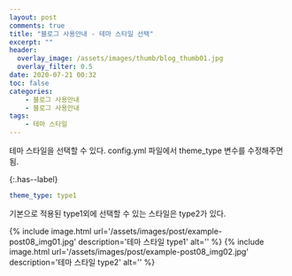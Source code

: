 ```yaml
---
layout: post
comments: true
title: "블로그 사용안내 - 테마 스타일 선택"
excerpt: ""
header:
  overlay_image: /assets/images/thumb/blog_thumb01.jpg
  overlay_filter: 0.5
date: 2020-07-21 00:32
toc: false
categories:
    - 블로그 사용안내
    - 블로그 사용안내
tags:
    - 테마 스타일
---
```

테마 스타일을 선택할 수 있다. config.yml 파일에서 theme_type 변수를 수정해주면 됨.

{:.has--label}
```yaml
theme_type: type1
```

기본으로 적용된 type1외에 선택할 수 있는 스타일은 type2가 있다.

{% include image.html url='/assets/images/post/example-post08_img01.jpg' description='테마 스타일 type1' alt='' %}
{% include image.html url='/assets/images/post/example-post08_img02.jpg' description='테마 스타일 type2' alt='' %}